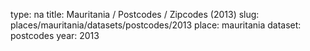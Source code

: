 type: na
title: Mauritania / Postcodes / Zipcodes (2013)
slug: places/mauritania/datasets/postcodes/2013
place: mauritania
dataset: postcodes
year: 2013
